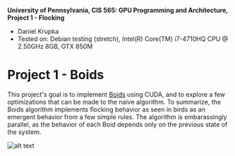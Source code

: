 **University of Pennsylvania, CIS 565: GPU Programming and Architecture,
Project 1 - Flocking**

* Daniel Krupka
* Tested on: Debian testing (stretch), Intel(R) Core(TM) i7-4710HQ CPU @ 2.50GHz 8GB, GTX 850M

# Project 1 - Boids
This project's goal is to implement [Boids](https://en.wikipedia.org/wiki/Boids) using CUDA,
and to explore a few optimizations that can be made to the naive algorithm. To summarize,
the Boids algorithm implements flocking behavior as seen in birds as an emergent behavior
from a few simple rules. The algorithm is embarassingly parallel, as the behavior of each
Boid depends only on the previous state of the system.

![alt text](images/boid_demo "Boids Demo")
